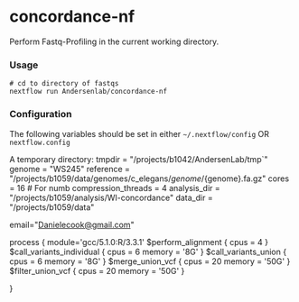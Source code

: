 # concordance-nf

Perform Fastq-Profiling in the current working directory.

### Usage

```
# cd to directory of fastqs
nextflow run Andersenlab/concordance-nf
```
### Configuration

The following variables should be set in either `~/.nextflow/config` OR `nextflow.config`

A temporary directory:
tmpdir = "/projects/b1042/AndersenLab/tmp`"
genome = "WS245"
reference = "/projects/b1059/data/genomes/c_elegans/${genome}/${genome}.fa.gz"
cores = 16 # For numb
compression_threads = 4
analysis_dir = "/projects/b1059/analysis/WI-concordance"
data_dir = "/projects/b1059/data"

email="Danielecook@gmail.com"

process {
    module='gcc/5.1.0:R/3.3.1'
    $perform_alignment {
        cpus = 4
    }
    $call_variants_individual {
        cpus = 6
        memory = '8G'
    }
    $call_variants_union {
        cpus = 6
        memory = '8G'
    }
    $merge_union_vcf {
        cpus = 20
        memory = '50G'
    }
    $filter_union_vcf {
        cpus = 20
        memory = '50G'
    }

}
